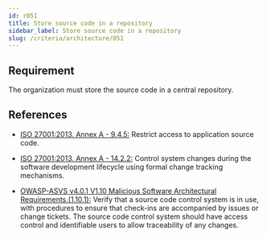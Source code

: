 ```yaml
---
id: r051
title: Store source code in a repository
sidebar_label: Store source code in a repository
slug: /criteria/architecture/051
---
```


## Requirement

The organization must store
the source code in a central repository.

## References

- [ISO 27001:2013. Annex A - 9.4.5:](https://www.iso.org/obp/ui/#iso:std:54534:en)
Restrict access to application source code.

- [ISO 27001:2013. Annex A - 14.2.2:](https://www.iso.org/obp/ui/#iso:std:54534:en)
Control system changes during the software development lifecycle using formal
change tracking mechanisms.

- [OWASP-ASVS v4.0.1 V1.10 Malicious Software Architectural Requirements.(1.10.1):](https://owasp.org/www-pdf-archive/OWASP_Application_Security_Verification_Standard_4.0-en.pdf)
Verify that a source code control system is in use,
with procedures to ensure
that check-ins are accompanied
by issues or change tickets.
The source code control system
should have access control
and identifiable users 
to allow traceability of any changes.

